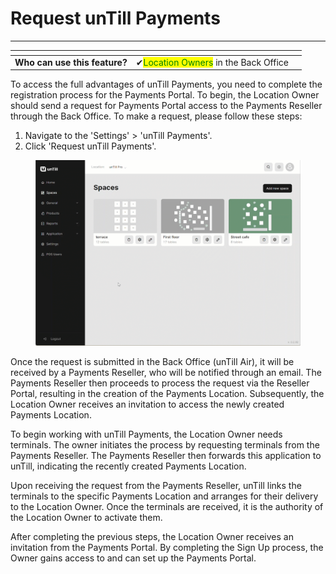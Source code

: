# Request unTill Payments

***

<table data-card-size="large" data-view="cards" data-full-width="false"><thead><tr><th></th><th></th><th></th></tr></thead><tbody><tr><td><strong>Who can use this feature?</strong></td><td><span data-gb-custom-inline data-tag="emoji" data-code="2714">✔</span><mark style="color:green;">Location Owners</mark> in the Back Office</td><td></td></tr></tbody></table>

To access the full advantages of unTill Payments, you need to complete the registration process for the Payments Portal. To begin, the Location Owner should send a request for Payments Portal access to the Payments Reseller through the Back Office. To make a request, please follow these steps:

1. Navigate to the 'Settings' > 'unTill Payments'.
2. Click 'Request unTill Payments'.

<figure><img src="../../images/untill-payments.gif" alt=""><figcaption></figcaption></figure>

Once the request is submitted in the Back Office (unTill Air), it will be received by a Payments Reseller, who will be notified through an email. The Payments Reseller then proceeds to process the request via the Reseller Portal, resulting in the creation of the Payments Location. Subsequently, the Location Owner receives an invitation to access the newly created Payments Location.

To begin working with unTill Payments, the Location Owner needs terminals. The owner initiates the process by requesting terminals from the Payments Reseller. The Payments Reseller then forwards this application to unTill, indicating the recently created Payments Location.

Upon receiving the request from the Payments Reseller, unTill links the terminals to the specific Payments Location and arranges for their delivery to the Location Owner. Once the terminals are received, it is the authority of the Location Owner to activate them.

After completing the previous steps, the Location Owner receives an invitation from the Payments Portal. By completing the Sign Up process, the Owner gains access to and can set up the Payments Portal.
